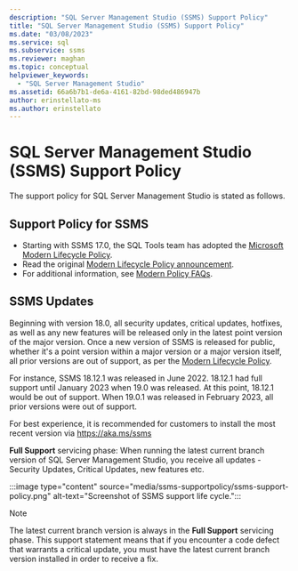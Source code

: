 ```yaml
---
description: "SQL Server Management Studio (SSMS) Support Policy"
title: "SQL Server Management Studio (SSMS) Support Policy"
ms.date: "03/08/2023"
ms.service: sql
ms.subservice: ssms
ms.reviewer: maghan
ms.topic: conceptual
helpviewer_keywords: 
  - "SQL Server Management Studio"
ms.assetid: 66a6b7b1-de6a-4161-82bd-98ded486947b
author: erinstellato-ms
ms.author: erinstellato
---
```

# SQL Server Management Studio (SSMS) Support Policy

The support policy for SQL Server Management Studio is stated as follows.

## Support Policy for SSMS
- Starting with SSMS 17.0, the SQL Tools team has adopted the [Microsoft Modern Lifecycle Policy](https://support.microsoft.com/help/30881/modern-lifecycle-policy).
- Read the original [Modern Lifecycle Policy announcement](https://support.microsoft.com/help/447912/announcing-microsoft-modern-lifecycle-policy).
- For additional information, see [Modern Policy FAQs](https://support.microsoft.com/help/30882/modern-lifecycle-policy-faq).

## SSMS Updates 

Beginning with version 18.0, all security updates, critical updates, hotfixes, as well as any new features will be released only in the latest point version of the major version. Once a new version of SSMS is released for public, whether it's a point version within a major version or a major version itself, all prior versions are out of support, as per the [Modern Lifecycle Policy](https://support.microsoft.com/help/30881/modern-lifecycle-policy).


For instance, SSMS 18.12.1 was released in June 2022. 18.12.1 had full support until January 2023 when 19.0 was released. At this point, 18.12.1 would be out of support. When 19.0.1 was released in February 2023, all prior versions were out of support.

For best experience, it is recommended for customers to install the most recent version via https://aka.ms/ssms  

**Full Support** servicing phase: When running the latest current branch version of SQL Server Management Studio, you receive all updates - Security Updates, Critical Updates, new features etc.

:::image type="content" source="media/ssms-supportpolicy/ssms-support-policy.png" alt-text="Screenshot of SSMS support life cycle.":::

> [!NOTE]
> The latest current branch version is always in the **Full Support** servicing phase. This support statement means that if you encounter a code defect that warrants a critical update, you must have the latest current branch version installed in order to receive a fix.